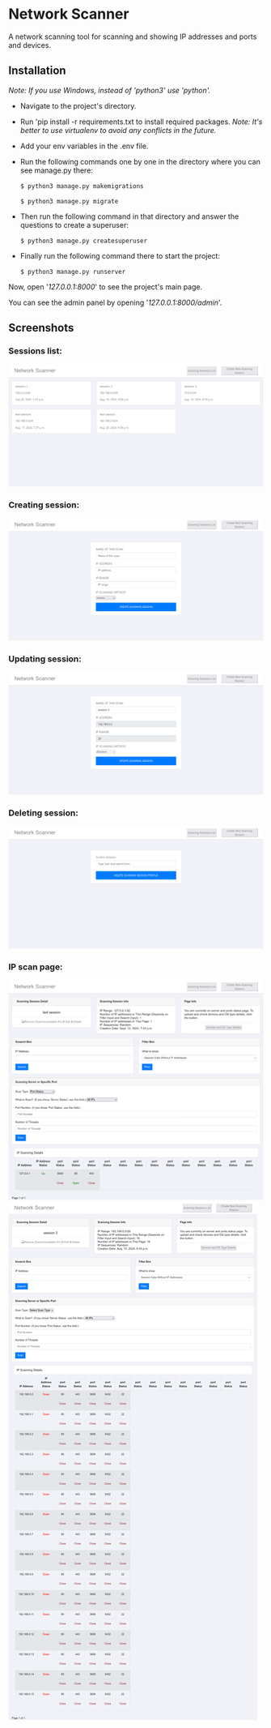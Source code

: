 # Network Scanner

A network scanning tool for scanning and showing IP addresses and ports and devices.


## Installation
_Note: If you use Windows, instead of 'python3' use 'python'._
* Navigate to the project's directory.

* Run 'pip install -r requirements.txt to install required packages.
  _Note: It's better to use virtualenv to avoid any conflicts in the future._

* Add your env variables in the .env file.

* Run the following commands one by one in the directory where you can see manage.py there:
    ```
    $ python3 manage.py makemigrations
    ```
    ```
    $ python3 manage.py migrate
    ```
* Then run the following command in that directory and answer the questions to create a superuser:
    ```
    $ python3 manage.py createsuperuser
    ```

* Finally run the following command there to start the project:
    ```
    $ python3 manage.py runserver
    ```

Now, open '_127.0.0.1:8000_' to see the project's main page.

You can see the admin panel by opening '_127.0.0.1:8000/admin_'.



## Screenshots
### Sessions list:
![sessions list](https://github.com/MohammadShapouri/network_scanner/blob/main/docs/list_sessions.png?raw=true)

### Creating session:
![creating session](https://github.com/MohammadShapouri/network_scanner/blob/main/docs/create_session.png?raw=true)

### Updating session:
![updating session](https://github.com/MohammadShapouri/network_scanner/blob/main/docs/update_session.png?raw=true)

### Deleting session:
![deleting session](https://github.com/MohammadShapouri/network_scanner/blob/main/docs/delete_session.png?raw=true)

### IP scan page:
![ip scan page - up](https://github.com/MohammadShapouri/network_scanner/blob/main/docs/ip_scan_page_up.png?raw=true)
![ip scan page - down](https://github.com/MohammadShapouri/network_scanner/blob/main/docs/ip_scan_page_down.png?raw=true)
